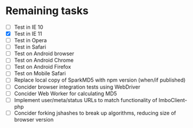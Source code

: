 # Remaining tasks

- [ ] Test in IE 10
- [x] Test in IE 11
- [ ] Test in Opera
- [ ] Test in Safari
- [ ] Test on Android browser
- [ ] Test on Android Chrome
- [ ] Test on Android Firefox
- [ ] Test on Mobile Safari
- [ ] Replace local copy of SparkMD5 with npm version (when/if published)
- [ ] Concider browser integration tests using WebDriver
- [ ] Concider Web Worker for calculating MD5
- [ ] Implement user/meta/status URLs to match functionality of ImboClient-php
- [ ] Concider forking jshashes to break up algorithms, reducing size of browser version
